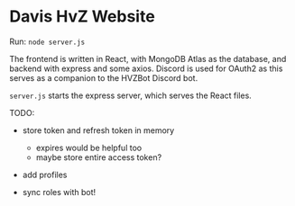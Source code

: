 # Davis HvZ Website

Run: `node server.js`

The frontend is written in React, with MongoDB Atlas as the database, and backend with express and some axios. Discord is used for OAuth2 as this serves as a companion to the HVZBot Discord bot.

`server.js` starts the express server, which serves the React files.

TODO:
- store token and refresh token in memory
    - expires would be helpful too
    - maybe store entire access token?

- add profiles

- sync roles with bot!